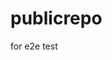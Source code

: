 # publicrepo
for e2e test

























































































































































































































































































































































































































































































































































































































































